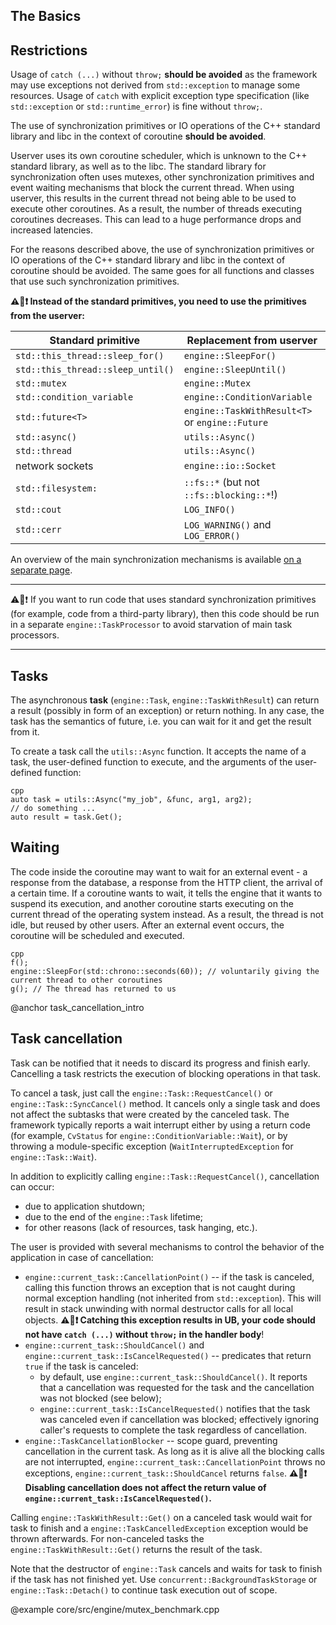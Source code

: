 ## The Basics

## Restrictions

Usage of `catch (...)` without `throw;` **should be avoided** as the framework may use exceptions not derived from `std::exception` to manage some resources. Usage of `catch` with explicit exception type specification (like `std::exception` or `std::runtime_error`) is fine without `throw;`.

The use of synchronization primitives or IO operations of the C++ standard library and libc in the context of coroutine **should be avoided**.

Userver uses its own coroutine scheduler, which is unknown to the C++ standard library, as well as to the libc. The standard library for synchronization often uses mutexes, other synchronization primitives and event waiting mechanisms that block the current thread. When using userver, this results in the current thread not being able to be used to execute other coroutines. As a result, the number of threads executing coroutines decreases. This can lead to a huge performance drops and increased latencies.

For the reasons described above, the use of synchronization primitives or IO operations of the C++ standard library and libc in the context of coroutine should be avoided. The same goes for all functions and classes that use such synchronization primitives.

**⚠️🐙❗ Instead of the standard primitives, you need to use the primitives from the userver:**

| Standard primitive                | Replacement from userver                        |
|-----------------------------------|-------------------------------------------------|
| `std::this_thread::sleep_for()`   | `engine::SleepFor()`                            |
| `std::this_thread::sleep_until()` | `engine::SleepUntil()`                          |
| `std::mutex`                      | `engine::Mutex`                                 |
| `std::condition_variable`         | `engine::ConditionVariable`                     |
| `std::future<T>`                  | `engine::TaskWithResult<T>` or `engine::Future` |
| `std::async()`                    | `utils::Async()`                                |
| `std::thread`                     | `utils::Async()`                                |
| network sockets                   | `engine::io::Socket`                            |
| `std::filesystem:`                | `::fs::*` (but not `::fs::blocking::*`!)        |
| `std::cout`                       | `LOG_INFO()`                                    |
| `std::cerr`                       | `LOG_WARNING()` and `LOG_ERROR()`               |

An overview of the main synchronization mechanisms is available [on a separate page](scripts/docs/en/userver/synchronization.md).

______
⚠️🐙❗ If you want to run code that uses standard synchronization primitives (for example, code from a third-party library), then this code should be run in a
separate `engine::TaskProcessor` to avoid starvation of main task processors.
______


## Tasks
The asynchronous **task** (`engine::Task`, `engine::TaskWithResult`) can return a result (possibly in form of an exception) or return nothing. In any case, the task has the semantics of future, i.e. you can wait for it and get the result from it.

To create a task call the `utils::Async` function. It accepts the name of a task, the user-defined function to execute, and the arguments of the user-defined function:

```
cpp
auto task = utils::Async("my_job", &func, arg1, arg2);
// do something ...
auto result = task.Get();
```


## Waiting

The code inside the coroutine may want to wait for an external event - a response from the database, a response from the HTTP client, the arrival of a certain time. If a coroutine wants to wait, it tells the engine that it wants to suspend its execution, and another coroutine starts executing on the current thread of the operating system instead. As a result, the thread is not idle, but reused by other users. After an external event occurs, the coroutine will be scheduled and executed.

```
cpp
f();
engine::SleepFor(std::chrono::seconds(60)); // voluntarily giving the current thread to other coroutines
g(); // The thread has returned to us
```

@anchor task_cancellation_intro
## Task cancellation
Task can be notified that it needs to discard its progress and finish early. Cancelling a task restricts the execution of blocking operations in that task.

To cancel a task, just call the `engine::Task::RequestCancel()` or `engine::Task::SyncCancel()` method. It cancels only a single task and does not affect the subtasks that were created by the canceled task. The framework typically reports a wait interrupt either by using a return code (for example, `CvStatus` for `engine::ConditionVariable::Wait`), or by throwing a module-specific exception (`WaitInterruptedException` for `engine::Task::Wait`).

In addition to explicitly calling `engine::Task::RequestCancel()`, cancellation can occur:
  * due to application shutdown;
  * due to the end of the `engine::Task` lifetime;
  * for other reasons (lack of resources, task hanging, etc.).

The user is provided with several mechanisms to control the behavior of the application in case of cancellation:
  * `engine::current_task::CancellationPoint()` -- if the task is canceled, calling this function throws an exception that is not caught during normal exception handling (not inherited from `std::exception`). This will result in stack unwinding with normal destructor calls for all local objects.
  **⚠️🐙❗ Catching this exception results in UB, your code should not have `catch (...)` without `throw;` in the handler body**!
  * `engine::current_task::ShouldCancel()` and `engine::current_task::IsCancelRequested()` -- predicates that return `true` if the task is canceled:
    * by default, use `engine::current_task::ShouldCancel()`. It reports that a cancellation was requested for the task and the cancellation was not blocked (see below);
    * `engine::current_task::IsCancelRequested()` notifies that the task was canceled even if cancellation was blocked; effectively ignoring caller's requests to complete the task regardless of cancellation.
  * `engine::TaskCancellationBlocker` -- scope guard, preventing cancellation in the current task. As long as it is alive all the blocking calls are not interrupted, `engine::current_task::CancellationPoint` throws no exceptions, `engine::current_task::ShouldCancel` returns `false`.
    **⚠️🐙❗ Disabling cancellation does not affect the return value of `engine::current_task::IsCancelRequested()`.**

Calling `engine::TaskWithResult::Get()` on a canceled task would wait for task to finish and a `engine::TaskCancelledException` exception would be thrown afterwards.
For non-canceled tasks the `engine::TaskWithResult::Get()` returns the result of the task.

Note that the destructor of `engine::Task` cancels and waits for task to finish if the task has not finished yet. Use `concurrent::BackgroundTaskStorage` or `engine::Task::Detach()` to continue task execution out of scope.

@example core/src/engine/mutex_benchmark.cpp

